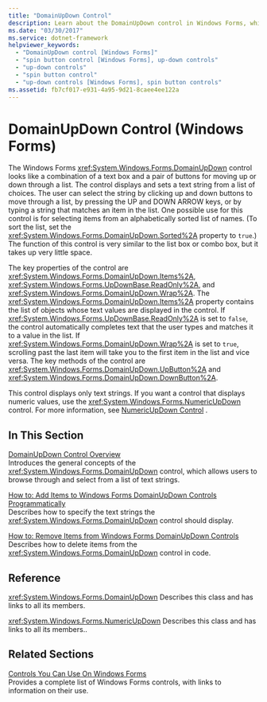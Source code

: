 ```yaml
---
title: "DomainUpDown Control"
description: Learn about the DomainUpDown control in Windows Forms, which looks like a combination of a text box and a pair of buttons for moving up or down through a list.
ms.date: "03/30/2017"
ms.service: dotnet-framework
helpviewer_keywords: 
  - "DomainUpDown control [Windows Forms]"
  - "spin button control [Windows Forms], up-down controls"
  - "up-down controls"
  - "spin button control"
  - "up-down controls [Windows Forms], spin button controls"
ms.assetid: fb7cf017-e931-4a95-9d21-8caee4ee122a
---
```

# DomainUpDown Control (Windows Forms)

The Windows Forms <xref:System.Windows.Forms.DomainUpDown> control looks like a combination of a text box and a pair of buttons for moving up or down through a list. The control displays and sets a text string from a list of choices. The user can select the string by clicking up and down buttons to move through a list, by pressing the UP and DOWN ARROW keys, or by typing a string that matches an item in the list. One possible use for this control is for selecting items from an alphabetically sorted list of names. (To sort the list, set the <xref:System.Windows.Forms.DomainUpDown.Sorted%2A> property to `true`.) The function of this control is very similar to the list box or combo box, but it takes up very little space.

The key properties of the control are <xref:System.Windows.Forms.DomainUpDown.Items%2A>, <xref:System.Windows.Forms.UpDownBase.ReadOnly%2A>, and <xref:System.Windows.Forms.DomainUpDown.Wrap%2A>. The <xref:System.Windows.Forms.DomainUpDown.Items%2A> property contains the list of objects whose text values are displayed in the control. If <xref:System.Windows.Forms.UpDownBase.ReadOnly%2A> is set to `false`, the control automatically completes text that the user types and matches it to a value in the list. If <xref:System.Windows.Forms.DomainUpDown.Wrap%2A> is set to `true`, scrolling past the last item will take you to the first item in the list and vice versa. The key methods of the control are <xref:System.Windows.Forms.DomainUpDown.UpButton%2A> and <xref:System.Windows.Forms.DomainUpDown.DownButton%2A>.

This control displays only text strings. If you want a control that displays numeric values, use the <xref:System.Windows.Forms.NumericUpDown> control. For more information, see [NumericUpDown Control](numericupdown-control-windows-forms.md) .

## In This Section

[DomainUpDown Control Overview](domainupdown-control-overview-windows-forms.md)\
Introduces the general concepts of the <xref:System.Windows.Forms.DomainUpDown> control, which allows users to browse through and select from a list of text strings.

[How to: Add Items to Windows Forms DomainUpDown Controls Programmatically](how-to-add-items-to-windows-forms-domainupdown-controls-programmatically.md)\
Describes how to specify the text strings the <xref:System.Windows.Forms.DomainUpDown> control should display.

[How to: Remove Items from Windows Forms DomainUpDown Controls](how-to-remove-items-from-windows-forms-domainupdown-controls.md)\
Describes how to delete items from the <xref:System.Windows.Forms.DomainUpDown> control in code.

## Reference

<xref:System.Windows.Forms.DomainUpDown>
Describes this class and has links to all its members.

<xref:System.Windows.Forms.NumericUpDown>
Describes this class and has links to all its members..

## Related Sections

[Controls You Can Use On Windows Forms](controls-to-use-on-windows-forms.md)\
Provides a complete list of Windows Forms controls, with links to information on their use.
